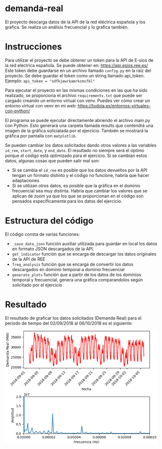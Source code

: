 # demanda-real
El proyecto descarga datos de la API de la red eléctrica española y los grafica. Se realiza un análisis frecuencial y lo grafica también.

# Instrucciones
Para utilizar el proyecto se debe obtener un token para la API de E-sios de la red eléctrica española. Se puede obtener en: https://api.esios.ree.es/
Este token debe guardarse en un archivo llamado `config.py` en la raíz del proyecto. Se debe guardar el token como un string llamado api_token. Ejemplo: `api_token = "sdfkjewrkamrkcmsfkl"`

Para ejecutar el proyecto en las mismas condiciones en las que ha sido realizado, se proporciona el archivo `requirements.txt` que puede ser cargado creando un entorno virtual con venv. Puedes ver cómo crear un entorno virtual con venv en mi web: https://todoia.es/entornos-virtuales-con-python/

El programa se puede ejecutar directamente abriendo el archivo main.py con Python. Esto generará una carpeta llamada results que contendrá una imagen de la gráfica soliciatada por el ejercicio. También se mostrará la gráfica por pantalla con `matplotlib`. 

Se pueden cambiar los datos solicitados dando otros valores a las variables `id_ree`, `start_date`, y `end_date`. El resultado no siempre será el óptimo porque el código está optimizado para el ejercicio.
Si se cambian estos datos, algunas cosas que pueden salir mal son:
- Si se cambia el `id_ree` es posible que los datos devueltos por la API tengan un formato distinto y el código no funcione, habría que hacer adaptaciones
- Si se utilizan otros datos, es posible que la gráfica en el dominio frecuencial sea muy distinta. Habría que cambiar los valores que se aplican de zoom ya que los que se proporcionan en el código son pensados específicamente para los datos del ejercicio.

# Estructura del código
El código consta de varias funciones:
- `_save_data_json` función auxiliar utilizada para guardar en local los datos en formato JSON descargados de la API.
- `get_indicator` función que se encarga de descargar los datos originales de la API de REE
- `freq_analysis` función que se encarga de convertir los datos descargados en dominio temporal a dominio frecuencial
- `generate_plots` función que a partir de los datos de los dominios temporal y frecuencial, genera una gráfica comparandolos según solicitado por el ejercicio

# Resultado
El resultado de graficar los datos solicitados (Demanda Real) para el periodo de tiempo del 02/09/2018 al 06/10/2018 es el siguiente:

![grafica](resultado.png)